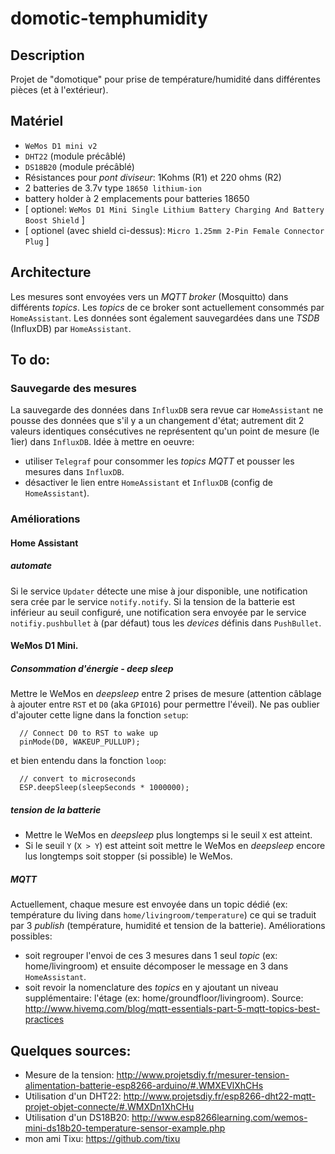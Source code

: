 # domotic-temphumidity
## Description
Projet de "domotique" pour prise de température/humidité dans différentes pièces (et à l'extérieur).

## Matériel
* `WeMos D1 mini v2`
* `DHT22` (module précâblé)
* `DS18B20` (module précâblé)
* Résistances pour _pont diviseur_: 1Kohms (R1) et 220 ohms (R2)
* 2 batteries de 3.7v type `18650 lithium-ion`
* battery holder à 2 emplacements pour batteries 18650
* [ optionel: `WeMos D1 Mini Single Lithium Battery Charging And Battery Boost Shield` ]
* [ optionel (avec shield ci-dessus): `Micro 1.25mm 2-Pin Female Connector Plug` ]

## Architecture
Les mesures sont envoyées vers un _MQTT broker_ (Mosquitto) dans différents _topics_.
Les _topics_ de ce broker sont actuellement consommés par `HomeAssistant`.
Les données sont également sauvegardées dans une _TSDB_ (InfluxDB) par `HomeAssistant`.

## To do:
### Sauvegarde des mesures
La sauvegarde des données dans `InfluxDB` sera revue car `HomeAssistant` ne pousse des données que s'il y a un changement d'état; autrement dit 2 valeurs identiques consécutives ne représentent qu'un point de mesure (le 1ier) dans `InfluxDB`.
Idée à mettre en oeuvre:
* utiliser `Telegraf` pour consommer les _topics MQTT_ et pousser les mesures dans `InfluxDB`.
* désactiver le lien entre `HomeAssistant` et `InfluxDB` (config de `HomeAssistant`).

### Améliorations
#### Home Assistant
##### automate
Si le service `Updater` détecte une mise à jour disponible, une notification sera crée par le service `notify.notify`.
Si la tension de la batterie est inférieur au seuil configuré, une notification sera envoyée par le service `notifiy.pushbullet` à (par défaut) tous les _devices_ définis dans `PushBullet`.

#### WeMos D1 Mini.
##### Consommation d'énergie - deep sleep
Mettre le WeMos en _deepsleep_ entre 2 prises de mesure (attention câblage à ajouter entre `RST` et `D0` (aka `GPIO16`) pour permettre l'éveil).  Ne pas oublier d'ajouter cette ligne dans la fonction `setup`:
```
  // Connect D0 to RST to wake up
  pinMode(D0, WAKEUP_PULLUP);
```
et bien entendu dans la fonction `loop`:
```
  // convert to microseconds
  ESP.deepSleep(sleepSeconds * 1000000);
```

##### tension de la batterie
* Mettre le WeMos en _deepsleep_ plus longtemps si le seuil `X` est atteint.
* Si le seuil `Y` (`X > Y`) est atteint soit mettre le WeMos en _deepsleep_ encore lus longtemps soit stopper (si possible) le WeMos.

##### MQTT
Actuellement, chaque mesure est envoyée dans un topic dédié (ex: température du living dans `home/livingroom/temperature`) ce qui se traduit par 3 _publish_ (température, humidité et tension de la batterie).
Améliorations possibles:
* soit regrouper l'envoi de ces 3 mesures dans 1 seul _topic_ (ex: home/livingroom) et ensuite décomposer le message en 3 dans `HomeAssistant`.
* soit revoir la nomenclature des _topics_ en y ajoutant un niveau supplémentaire: l'étage (ex: home/groundfloor/livingroom).  Source: http://www.hivemq.com/blog/mqtt-essentials-part-5-mqtt-topics-best-practices

## Quelques sources:
* Mesure de la tension: http://www.projetsdiy.fr/mesurer-tension-alimentation-batterie-esp8266-arduino/#.WMXEVlXhCHs
* Utilisation d'un DHT22: http://www.projetsdiy.fr/esp8266-dht22-mqtt-projet-objet-connecte/#.WMXDn1XhCHu
* Utilisation d'un DS18B20: http://www.esp8266learning.com/wemos-mini-ds18b20-temperature-sensor-example.php
* mon ami Tixu: https://github.com/tixu
